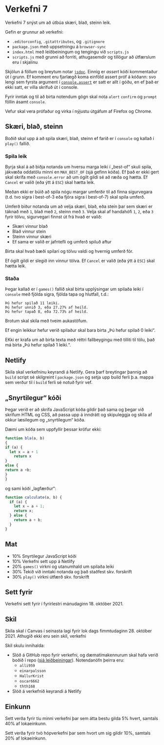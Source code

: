 # Verkefni 7

Verkefni 7 snýst um að útbúa skæri, blað, steinn leik.

Gefin er grunnur að verkefni:

* `.editorconfig`, `.gitattributes`, og `.gitignore`
* `package.json` með uppsetningu á `browser-sync`
* `index.html` með leiðbeiningum og tengingu við `scripts.js`
* `scripts.js` með grunni að forriti, athugasemdir og tillögur að útfærslum eru í skjalinu

Skjölun á föllum og breytum notar [`jsdoc`](https://jsdoc.app/). Einnig er _assert_ kóði kommentaður út í grunn. Ef komment eru fjarlægð koma einföld assert próf á kóðann: svo lengi sem fyrsta argument í [`console.assert`](https://developer.mozilla.org/en-US/docs/Web/API/console/assert) er satt er allt í góðu, en ef það er ekki satt, er villa skrifuð út í console.

Fyrir inntak og til að birta notendum gögn skal nota `alert` `confirm` og `prompt` föllin ásamt `console`.

Vefur skal vera prófaður og virka í nýjustu útgáfum af Firefox og Chrome.

## Skæri, blað, steinn

Boðið skal upp á að spila skæri, blað, steinn ef farið er í `console` og kallað í `play()` fallið.

### Spila leik

Byrja skal á að biðja notanda um hversu marga leiki í „best-of“ skuli spila, jákvæða oddatölu minni en `MAX_BEST_OF` (sjá gefinn kóða). Ef það er ekki gert skal skrifa með `console.error` að um ógilt gildi sé að ræða og hætta. Ef `Cancel` er valið (eða ýtt á `ESC`) skal hætta leik.

Meðan ekki er búið að spila nógu margar umferðir til að finna sigurvegara (t.d. tvo sigra í best-of-3 eða fjóra sigra í best-of-7) skal spila umferð.

Umferð biður notanda um að velja skæri, blað, eða stein þar sem skæri er táknað með `1`, blað með `2`, steinn með `3`. Velja skal af handahófi `1`, `2`, eða `3` fyrir tölvu, sigurvegari finnst út frá hvað er valið:

* Skæri vinnur blað
* Blað vinnur stein
* Steinn vinnur skæri
* Ef sama er valið er jafntefli og umferð spiluð aftur

Birta skal hvað bæði spilari og tölvu valdi og hvernig umferð fór.

Ef ógilt gildi er slegið inn vinnur tölva. Ef `Cancel` er valið (eða ýtt á `ESC`) skal hætta leik.

### Staða

Þegar kallað er í `games()` fallið skal birta upplýsingar um spilaða leiki í `console` með fjölda sigra, fjölda tapa og hlutfall, t.d.:

```text
Þú hefur spilað 11 leiki.
Þú hefur unnið 3, eða 27.27% af heild.
Þú hefur tapað 8, eða 72.73% af heild.
```

Brotum skal skila með tveim aukastöfum.

Ef engin leikkur hefur verið spilaður skal bara birta „Þú hefur spilað 0 leiki“. 

EKki er krafa um að birta texta með réttri fallbeygingu með tilliti til tölu, það má birta „Þú hefur spilað 1 leiki.“.

## Netlify

Skila skal verkefninu keyrandi á Netlify. Gera þarf breytingar þannig að `build` script sé skilgreint í `package.json` og setja upp build ferli þ.a. mappa sem verður til í `build` ferli sé notuð fyrir vef.

## „Snyrtilegur“ kóði

Þegar verið er að skrifa JavaScript kóða gildir það sama og þegar við skrifum HTML og CSS, að passa upp á inndrátt og skipuleggja og skila af okkur læsilegum og „snyrtilegum“ kóða.

Dæmi um kóða sem uppfyllir þessar kröfur ekki:

```javascript
function bla(a, b)
{
if (a) {
  let x = a + 1
    return x
}
else {
return a +b;
}
}
```

og sami kóði „lagfærður“:

```javascript
function calculate(a, b) {
  if (a) {
    let x = a + 1;
    return x;
  } else {
    return a + b;
  }
}
```

## Mat

* 10% Snyrtilegur JavaScript kóði
* 10% Verkefni sett upp á Netlify
* 20% `games()` virkni og utanumhald um spilaða leiki
* 30% Tekið við inntaki notanda og það staðfest skv. forskrift
* 30% `play()` virkni útfærð skv. forskrift

## Sett fyrir

Verkefni sett fyrir í fyrirlestri mánudaginn 18. október 2021.

## Skil

Skila skal í Canvas í seinasta lagi fyrir lok dags fimmtudaginn 28. október 2021. Athugið ekki eru sein skil, verkefni

Skil skulu innihalda:

* Slóð á GitHub repo fyrir verkefni, og dæmatímakennurum skal hafa verið boðið í repo ([sjá leiðbeiningar](https://docs.github.com/en/free-pro-team@latest/github/setting-up-and-managing-your-github-user-account/inviting-collaborators-to-a-personal-repository)). Notendanöfn þeirra eru:
  * `alli959`
  * `einarpalsson`
  * `HallurKrist`
  * `oscar6662`
  * `thth168`
* Slóð á verkefnið keyrandi á Netlify

## Einkunn

Sett verða fyrir tíu minni verkefni þar sem átta bestu gilda 5% hvert, samtals 40% af lokaeinkunn.

Sett verða fyrir tvö hópverkefni þar sem hvort um sig gildir 10%, samtals 20% af lokaeinkunn.
